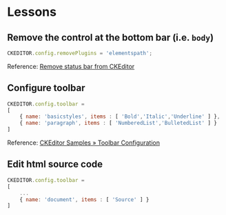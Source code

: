 # Lessons

## Remove the control at the bottom bar (i.e. `body`)
```js
CKEDITOR.config.removePlugins = 'elementspath';
```

Reference: [Remove status bar from CKEditor](http://stackoverflow.com/questions/2001812/remove-status-bar-from-ckeditor/2001867#2001867)

## Configure toolbar
```js
CKEDITOR.config.toolbar =
[
    { name: 'basicstyles', items : [ 'Bold','Italic','Underline' ] },
    { name: 'paragraph', items : [ 'NumberedList','BulletedList' ] }   
]
```

Reference: [CKEditor Samples » Toolbar Configuration](http://ckeditor.com/latest/samples/plugins/toolbar/toolbar.html#fullToolbar)

## Edit html source code

```js
CKEDITOR.config.toolbar =
[
    ...
    { name: 'document', items : [ 'Source' ] }
]
```

